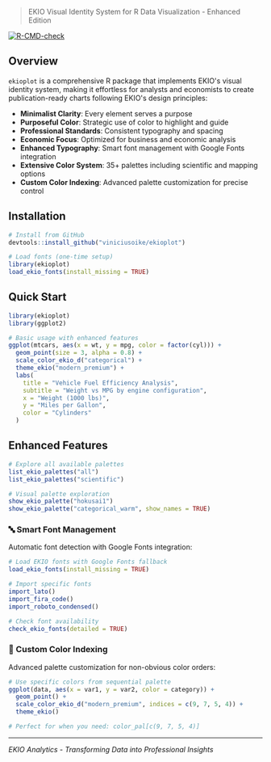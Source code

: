 > EKIO Visual Identity System for R Data Visualization - Enhanced Edition

[![R-CMD-check](https://github.com/ekio/ekioplot/workflows/R-CMD-check/badge.svg)](https://github.com/ekio/ekioplot/actions)

## Overview

`ekioplot` is a comprehensive R package that implements EKIO's visual identity system, making it effortless for analysts and economists to create publication-ready charts following EKIO's design principles:

- **Minimalist Clarity**: Every element serves a purpose
- **Purposeful Color**: Strategic use of color to highlight and guide
- **Professional Standards**: Consistent typography and spacing
- **Economic Focus**: Optimized for business and economic analysis
- **Enhanced Typography**: Smart font management with Google Fonts integration
- **Extensive Color System**: 35+ palettes including scientific and mapping options
- **Custom Color Indexing**: Advanced palette customization for precise control

## Installation

```r
# Install from GitHub
devtools::install_github("viniciusoike/ekioplot")

# Load fonts (one-time setup)
library(ekioplot)
load_ekio_fonts(install_missing = TRUE)
```

## Quick Start

```r
library(ekioplot)
library(ggplot2)

# Basic usage with enhanced features
ggplot(mtcars, aes(x = wt, y = mpg, color = factor(cyl))) +
  geom_point(size = 3, alpha = 0.8) +
  scale_color_ekio_d("categorical") +
  theme_ekio("modern_premium") +
  labs(
    title = "Vehicle Fuel Efficiency Analysis",
    subtitle = "Weight vs MPG by engine configuration",
    x = "Weight (1000 lbs)",
    y = "Miles per Gallon",
    color = "Cylinders"
  )
```

## Enhanced Features

```r
# Explore all available palettes
list_ekio_palettes("all")
list_ekio_palettes("scientific")

# Visual palette exploration
show_ekio_palette("hokusai1")
show_ekio_palette("categorical_warm", show_names = TRUE)
```

### 🔤 Smart Font Management

Automatic font detection with Google Fonts integration:

```r
# Load EKIO fonts with Google Fonts fallback
load_ekio_fonts(install_missing = TRUE)

# Import specific fonts
import_lato()
import_fira_code()
import_roboto_condensed()

# Check font availability
check_ekio_fonts(detailed = TRUE)
```

### 🎯 Custom Color Indexing

Advanced palette customization for non-obvious color orders:

```r
# Use specific colors from sequential palette
ggplot(data, aes(x = var1, y = var2, color = category)) +
  geom_point() +
  scale_color_ekio_d("modern_premium", indices = c(9, 7, 5, 4)) +
  theme_ekio()

# Perfect for when you need: color_pal[c(9, 7, 5, 4)]
```

---

*EKIO Analytics - Transforming Data into Professional Insights*

